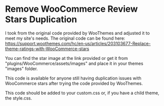 # Remove WooCommerce Review Stars Duplication

I took from the original code provided by WooThemes and adjusted it to meet my site's needs. 
The original code can be found here: https://support.woothemes.com/hc/en-us/articles/203103677-Replace-theme-ratings-with-WooCommerce-stars

You can find the star image at the link provided or get it from "plugins/WooCommerce/assets/images" and place it in your themes "images" folder.

This code is available for anyone still having duplication issues with WooCommerce stars after trying the code provided by WooThemes.

This code should be added to your custom.css or, if you have a child theme, the style.css.

